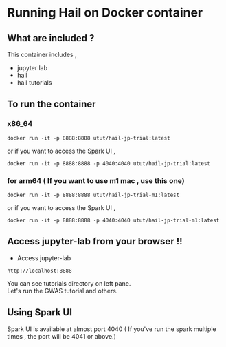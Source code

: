 # Running Hail on Docker container

## What are included ?
This container includes ,  
- jupyter lab
- hail
- hail tutorials

## To run the container
### x86_64 
```
docker run -it -p 8888:8888 utut/hail-jp-trial:latest
```
or if you want to access the Spark UI , 
```
docker run -it -p 8888:8888 -p 4040:4040 utut/hail-jp-trial:latest
```

### for arm64 ( If you want to use m1 mac , use this one)
```
docker run -it -p 8888:8888 utut/hail-jp-trial-m1:latest
```
or if you want to access the Spark UI ,
```
docker run -it -p 8888:8888 -p 4040:4040 utut/hail-jp-trial-m1:latest
```

## Access jupyter-lab from your browser !!
- Access jupyter-lab
```
http://localhost:8888
```

You can see tutorials directory on left pane.  
Let's run the GWAS tutorial and others.


## Using Spark UI
Spark UI is available at almost port 4040 ( If you've run the spark multiple times , the port will be 4041 or above.)  
